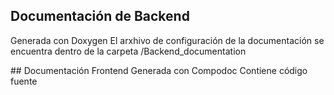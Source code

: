 ## Documentación de Backend
Generada con Doxygen
El arxhivo de configuración de la documentación se encuentra dentro de la carpeta /Backend_documentation

## Documentación Frontend
Generada con Compodoc
Contiene código fuente

